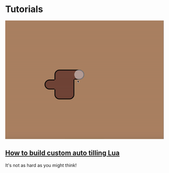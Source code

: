 # Tutorials

<div class=largeLink>
	<a href="/tutorials/auto-tilling">
		<img src="/tutorials/autotilling.gif" style="animation-play-state: paused;">
	</a>
	<div>
		<a href="/tutorials/auto-tilling">
			<h2>How to build custom auto tilling <span class="language">Lua</span></h2>
		</a>
		<p>It's not as hard as you might think!</p>
	</div>
</div>